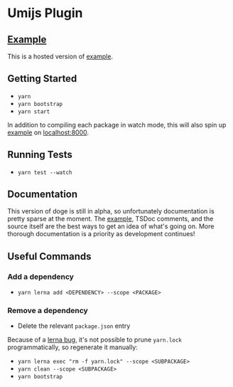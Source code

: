 # Umijs Plugin

## [Example](https://github.com/dogedefi/web3-connector/tree/main/example)

This is a hosted version of [example](https://github.com/dogedefi/web3-connector/tree/main/example).

<!-- ## Packages

| Package                                             | Version                                                                                                                   | Size                                                                                                                                         | Link |
| --------------------------------------------------- | ------------------------------------------------------------------------------------------------------------------------- | -------------------------------------------------------------------------------------------------------------------------------------------- | ---- |
| [`@doge/web3-connector`](packages/web3-connector) | [![npm](https://img.shields.io/npm/v/@web3-react/types/beta.svg)](https://www.npmjs.com/package/@web3-react/types/v/beta) | [![minzip](https://img.shields.io/bundlephobia/minzip/@web3-react/types/beta.svg)](https://bundlephobia.com/result?p=@web3-react/types@beta) |      | -->

## Getting Started

- `yarn`
- `yarn bootstrap`
- `yarn start`

In addition to compiling each package in watch mode, this will also spin up [example](https://github.com/dogedefi/web3-connector/tree/main/example) on [localhost:8000](http://localhost:8000/).

## Running Tests

- `yarn test --watch`

## Documentation

This version of doge is still in alpha, so unfortunately documentation is pretty sparse at the moment. The [example](https://github.com/dogedefi/web3-connector/tree/main/example), TSDoc comments, and the source itself are the best ways to get an idea of what's going on. More thorough documentation is a priority as development continues!

## Useful Commands

### Add a dependency

- `yarn lerna add <DEPENDENCY> --scope <PACKAGE>`

### Remove a dependency

- Delete the relevant `package.json` entry

Because of a [lerna bug](https://github.com/lerna/lerna/issues/1883), it's not possible to prune `yarn.lock` programmatically, so regenerate it manually:

- `yarn lerna exec "rm -f yarn.lock" --scope <SUBPACKAGE>`
- `yarn clean --scope <SUBPACKAGE>`
- `yarn bootstrap`
